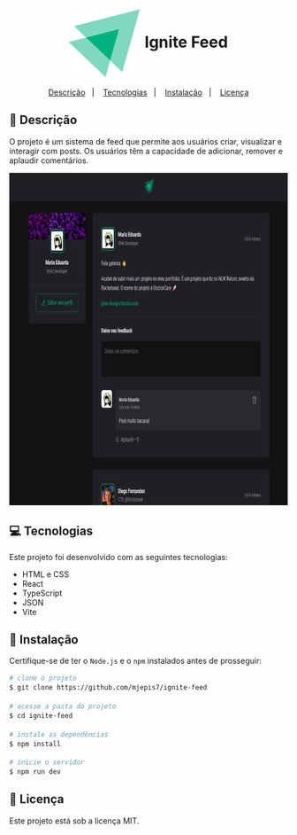 <h1 align="center" style="text-align: center;">
  <img alt="Logo do Ignite" src="./src/assets/Ignite-logo.svg" style="vertical-align: middle;">
  Ignite Feed
</h1>

<p align="center">
  <a href="#project">Descrição</a>&nbsp;&nbsp;&nbsp;|&nbsp;&nbsp;&nbsp;
  <a href="#technologies">Tecnologias</a>&nbsp;&nbsp;&nbsp;|&nbsp;&nbsp;&nbsp;
  <a href="#installation">Instalação</a>&nbsp;&nbsp;&nbsp;|&nbsp;&nbsp;&nbsp;
  <a href="#license">Licença</a>
</p>

<h2 id="project">📄 Descrição</h2>

O projeto é um sistema de feed que permite aos usuários criar, visualizar e interagir com posts. Os usuários têm a capacidade de adicionar, remover e aplaudir comentários.

<p align="center">
   <img src="./public/ignite-feed.png" height="600">
</p>

<h2 id="technologies">💻 Tecnologias</h2>

Este projeto foi desenvolvido com as seguintes tecnologias:

- HTML e CSS
- React
- TypeScript
- JSON
- Vite

<h2 id="installation">🚀 Instalação</h2>

Certifique-se de ter o `Node.js` e o `npm` instalados antes de prosseguir:

```bash
# clone o projeto
$ git clone https://github.com/mjepis7/ignite-feed

# acesse a pasta do projeto
$ cd ignite-feed

# instale as dependências
$ npm install

# inicie o servidor
$ npm run dev
```

<h2 id="license">📝 Licença</h2>

Este projeto está sob a licença MIT.
